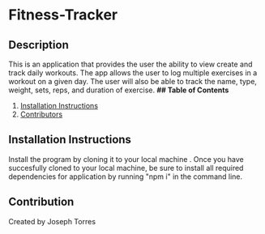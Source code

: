 # Fitness-Tracker

## Description

This is an application that provides the user the ability to view create and track daily workouts. The app allows the user to log multiple exercises in a workout on a given day. The user will also be able to track the name, type, weight, sets, reps, and duration of exercise.
**## Table of Contents**

1. [Installation Instructions](#installation-instructions)
2. [Contributors](#contributors)

## Installation Instructions

Install the program by cloning it to your local machine . Once you have succesfully cloned to your local machine, be sure to install all required dependencies for application by running "npm i" in the command line.

## Contribution

Created by Joseph Torres

